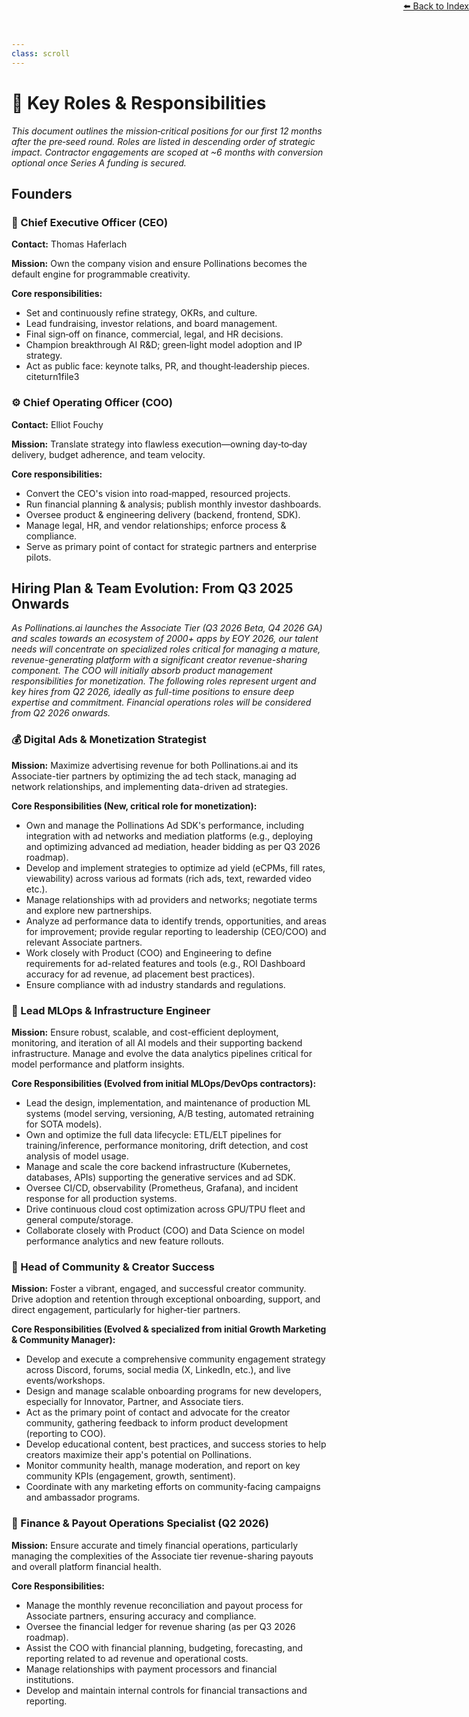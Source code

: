 ```yaml
---
class: scroll
---
```

<div style="text-align: right; position: absolute; top: 0; right: 0;">
<a href="/10">⬅️ Back to Index</a>
</div>

# 👥 **Key Roles & Responsibilities**

*This document outlines the mission‑critical positions for our first 12 months after the pre‑seed round. Roles are listed in descending order of strategic impact. Contractor engagements are scoped at \~6 months with conversion optional once Series A funding is secured.*

## Founders

### 🚀 Chief Executive Officer (CEO)

**Contact:** Thomas Haferlach

**Mission:**  Own the company vision and ensure Pollinations becomes the default engine for programmable creativity.

**Core responsibilities:**
* Set and continuously refine strategy, OKRs, and culture.
* Lead fundraising, investor relations, and board management.
* Final sign‑off on finance, commercial, legal, and HR decisions.
* Champion breakthrough AI R\&D; green‑light model adoption and IP strategy.
* Act as public face: keynote talks, PR, and thought‑leadership pieces. citeturn1file3

### ⚙️ Chief Operating Officer (COO)

**Contact:** Elliot Fouchy

**Mission:**  Translate strategy into flawless execution—owning day‑to‑day delivery, budget adherence, and team velocity.

**Core responsibilities:**
* Convert the CEO's vision into road‑mapped, resourced projects.
* Run financial planning & analysis; publish monthly investor dashboards.
* Oversee product & engineering delivery (backend, frontend, SDK).
* Manage legal, HR, and vendor relationships; enforce process & compliance.
* Serve as primary point of contact for strategic partners and enterprise pilots. 

## Hiring Plan & Team Evolution: From Q3 2025 Onwards

*As Pollinations.ai launches the Associate Tier (Q3 2026 Beta, Q4 2026 GA) and scales towards an ecosystem of 2000+ apps by EOY 2026, our talent needs will concentrate on specialized roles critical for managing a mature, revenue-generating platform with a significant creator revenue-sharing component. The COO will initially absorb product management responsibilities for monetization. The following roles represent urgent and key hires from Q2 2026, ideally as full-time positions to ensure deep expertise and commitment. Financial operations roles will be considered from Q2 2026 onwards.*

### 💰 Digital Ads & Monetization Strategist

**Mission:** Maximize advertising revenue for both Pollinations.ai and its Associate-tier partners by optimizing the ad tech stack, managing ad network relationships, and implementing data-driven ad strategies.

**Core Responsibilities (New, critical role for monetization):**
* Own and manage the Pollinations Ad SDK's performance, including integration with ad networks and mediation platforms (e.g., deploying and optimizing advanced ad mediation, header bidding as per Q3 2026 roadmap).
* Develop and implement strategies to optimize ad yield (eCPMs, fill rates, viewability) across various ad formats (rich ads, text, rewarded video etc.).
* Manage relationships with ad providers and networks; negotiate terms and explore new partnerships.
* Analyze ad performance data to identify trends, opportunities, and areas for improvement; provide regular reporting to leadership (CEO/COO) and relevant Associate partners.
* Work closely with Product (COO) and Engineering to define requirements for ad-related features and tools (e.g., ROI Dashboard accuracy for ad revenue, ad placement best practices).
* Ensure compliance with ad industry standards and regulations.

### 🔧 Lead MLOps & Infrastructure Engineer

**Mission:** Ensure robust, scalable, and cost-efficient deployment, monitoring, and iteration of all AI models and their supporting backend infrastructure. Manage and evolve the data analytics pipelines critical for model performance and platform insights.

**Core Responsibilities (Evolved from initial MLOps/DevOps contractors):**
* Lead the design, implementation, and maintenance of production ML systems (model serving, versioning, A/B testing, automated retraining for SOTA models).
* Own and optimize the full data lifecycle: ETL/ELT pipelines for training/inference, performance monitoring, drift detection, and cost analysis of model usage.
* Manage and scale the core backend infrastructure (Kubernetes, databases, APIs) supporting the generative services and ad SDK.
* Oversee CI/CD, observability (Prometheus, Grafana), and incident response for all production systems.
* Drive continuous cloud cost optimization across GPU/TPU fleet and general compute/storage.
* Collaborate closely with Product (COO) and Data Science on model performance analytics and new feature rollouts.

### 🌟 Head of Community & Creator Success

**Mission:** Foster a vibrant, engaged, and successful creator community. Drive adoption and retention through exceptional onboarding, support, and direct engagement, particularly for higher-tier partners.

**Core Responsibilities (Evolved & specialized from initial Growth Marketing & Community Manager):**
* Develop and execute a comprehensive community engagement strategy across Discord, forums, social media (X, LinkedIn, etc.), and live events/workshops.
* Design and manage scalable onboarding programs for new developers, especially for Innovator, Partner, and Associate tiers.
* Act as the primary point of contact and advocate for the creator community, gathering feedback to inform product development (reporting to COO).
* Develop educational content, best practices, and success stories to help creators maximize their app's potential on Pollinations.
* Monitor community health, manage moderation, and report on key community KPIs (engagement, growth, sentiment).
* Coordinate with any marketing efforts on community-facing campaigns and ambassador programs.

### 💸 Finance & Payout Operations Specialist (Q2 2026)

**Mission:** Ensure accurate and timely financial operations, particularly managing the complexities of the Associate tier revenue-sharing payouts and overall platform financial health.

**Core Responsibilities:**
* Manage the monthly revenue reconciliation and payout process for Associate partners, ensuring accuracy and compliance.
* Oversee the financial ledger for revenue sharing (as per Q3 2026 roadmap).
* Assist the COO with financial planning, budgeting, forecasting, and reporting related to ad revenue and operational costs.
* Manage relationships with payment processors and financial institutions.
* Develop and maintain internal controls for financial transactions and reporting.